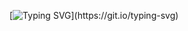 [![Typing SVG](https://readme-typing-svg.herokuapp.com/?lines=Welcome+to+Rodrigo's+profile!;Full+Stack+developer+specialized+in+Frontend,+looking+to+take+my+code+to+the+next+level.)](https://git.io/typing-svg)
